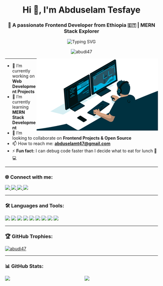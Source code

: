 <h1 align="center">Hi 👋, I'm Abduselam Tesfaye</h1>
<h3 align="center">🚀 A passionate Frontend Developer from Ethiopia 🇪🇹 | MERN Stack Explorer</h3>

<p align="center">
  <img src="https://readme-typing-svg.demolab.com?font=Fira+Code&duration=4000&pause=1000&center=true&width=435&lines=Full-Stack+Web+Developer;Crafting+clean+%26+scalable+code;Always+learning+new+things!" alt="Typing SVG" />
</p>

<p align="center">
  <img align="center" src="https://komarev.com/ghpvc/?username=abudi47&label=Profile%20views&color=0e75b6&style=flat" alt="abudi47" />
</p>

<img align="right" alt="Coding" width="400" src="https://raw.githubusercontent.com/Potential17/Potential17/master/user.gif">

---

- 🔭 I’m currently working on **Web Development Projects**
- 🌱 I’m currently learning **MERN Stack Development**
- 👯 I’m looking to collaborate on **Frontend Projects & Open Source**
- 📫 How to reach me: **abduselamt47@gmail.com**
- ⚡ **Fun fact:** I can debug code faster than I decide what to eat for lunch 🍔💻

---

### 🌐 Connect with me:
<p align="left">
  <a href="https://twitter.com/abudit47" target="_blank">
    <img src="https://img.shields.io/badge/Twitter-%231DA1F2.svg?&style=for-the-badge&logo=twitter&logoColor=white" />
  </a>
  <a href="https://www.linkedin.com/in/abduselam-t-38417734a/" target="_blank">
    <img src="https://img.shields.io/badge/LinkedIn-%230A66C2.svg?&style=for-the-badge&logo=linkedin&logoColor=white" />
  </a>
  <a href="https://codeforces.com/profile/abudi47" target="_blank">
    <img src="https://img.shields.io/badge/Codeforces-%231F8ACB.svg?&style=for-the-badge&logo=codeforces&logoColor=white" />
  </a>
  <a href="https://www.leetcode.com/abudi47" target="_blank">
    <img src="https://img.shields.io/badge/LeetCode-%23FFA116.svg?&style=for-the-badge&logo=leetcode&logoColor=white" />
  </a>
</p>

---

### 🛠️ Languages and Tools:
<p>
  <img src="https://img.shields.io/badge/JavaScript-F7DF1E?style=flat-square&logo=javascript&logoColor=black" />
  <img src="https://img.shields.io/badge/React-61DAFB?style=flat-square&logo=react&logoColor=black" />
  <img src="https://img.shields.io/badge/Node.js-339933?style=flat-square&logo=node.js&logoColor=white" />
  <img src="https://img.shields.io/badge/Express.js-404D59?style=flat-square" />
  <img src="https://img.shields.io/badge/MongoDB-4EA94B?style=flat-square&logo=mongodb&logoColor=white" />
  <img src="https://img.shields.io/badge/Tailwind_CSS-38B2AC?style=flat-square&logo=tailwind-css&logoColor=white" />
  <img src="https://img.shields.io/badge/Figma-F24E1E?style=flat-square&logo=figma&logoColor=white" />
  <img src="https://img.shields.io/badge/Git-F05032?style=flat-square&logo=git&logoColor=white" />
  <img src="https://img.shields.io/badge/GitHub-181717?style=flat-square&logo=github&logoColor=white" />
</p>

---

### 🏆 GitHub Trophies:
<p align="left">
  <a href="https://github.com/ryo-ma/github-profile-trophy">
    <img src="https://github-profile-trophy.vercel.app/?username=abudi47&theme=dracula&row=1&column=6" alt="abudi47" />
  </a>
</p>

---

### 📊 GitHub Stats:
<p>
  <img align="left" width="48%" src="https://github-readme-stats.vercel.app/api/top-langs/?username=abudi47&layout=compact&theme=tokyonight" />
  <img align="right" width="48%" src="https://github-readme-stats.vercel.app/api?username=abudi47&show_icons=true&theme=tokyonight" />
</p>
<br/><br/><br/><br/><br/><br/>



